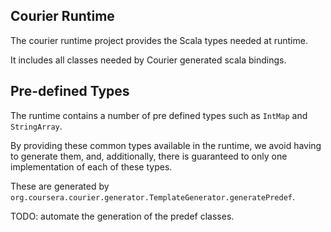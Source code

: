 Courier Runtime
---------------

The courier runtime project provides the Scala types needed at runtime.

It includes all classes needed by Courier generated scala bindings.

Pre-defined Types
-----------------

The runtime contains a number of pre defined types such as `IntMap` and `StringArray`.

By providing these common types available in the runtime, we avoid having to generate them, and,
additionally, there is guaranteed to only one implementation of each of these types.

These are generated by `org.coursera.courier.generator.TemplateGenerator.generatePredef`.

TODO: automate the generation of the predef classes.
